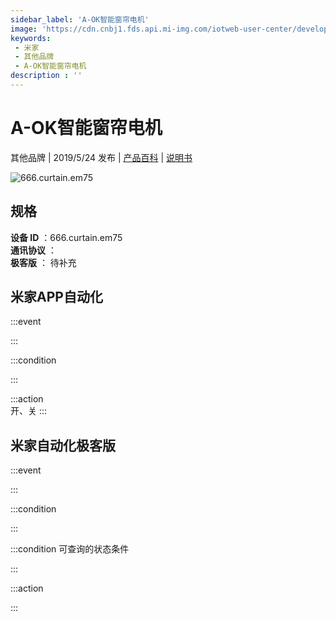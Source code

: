 ```yaml
---
sidebar_label: 'A-OK智能窗帘电机'
image: 'https://cdn.cnbj1.fds.api.mi-img.com/iotweb-user-center/developer_1679047578294hQstBIHu.png?GalaxyAccessKeyId=AKVGLQWBOVIRQ3XLEW&Expires=9223372036854775807&Signature=viMVc736awI1+y6VauOHyW2FIp8='
keywords: 
 - 米家
 - 其他品牌
 - A-OK智能窗帘电机
description : ''
---
```

# A-OK智能窗帘电机

其他品牌 | 2019/5/24 发布 | [产品百科](https://home.mi.com/webapp/content/baike/product/index.html?model=666.curtain.em75/) | [说明书](https://home.mi.com/views/introduction.html?model=666.curtain.em75&region=cn)

![666.curtain.em75](https://cdn.cnbj1.fds.api.mi-img.com/iotweb-user-center/developer_1679047578294hQstBIHu.png?GalaxyAccessKeyId=AKVGLQWBOVIRQ3XLEW&Expires=9223372036854775807&Signature=viMVc736awI1+y6VauOHyW2FIp8=)

## 规格  
> 
**设备 ID** ：666.curtain.em75  
**通讯协议** ：  
**极客版**  ： 待补充 


## 米家APP自动化  

:::event  

:::

:::condition  

:::

:::action   
开、关
:::

## 米家自动化极客版  

:::event  

:::

:::condition  

:::

:::condition 可查询的状态条件  

:::

:::action  

:::

        
